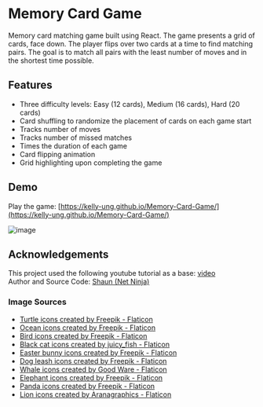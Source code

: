 # Memory Card Game
Memory card matching game built using React. The game presents a grid of cards, face down. The player flips over two cards at a time to find matching pairs. The goal is to match all pairs with the least number of moves and in the shortest time possible.

## Features
- Three difficulty levels: Easy (12 cards), Medium (16 cards), Hard (20 cards)
- Card shuffling to randomize the placement of cards on each game start
- Tracks number of moves
- Tracks number of missed matches
- Times the duration of each game
- Card flipping animation
- Grid highlighting upon completing the game
## Demo
Play the game: [https://kelly-ung.github.io/Memory-Card-Game/](https://kelly-ung.github.io/Memory-Card-Game/)

![image](https://github.com/kelly-ung/Memory-Card-Game/assets/160653037/810d7b96-7d31-4221-bf24-cfd94c727164)

## Acknowledgements
This project used the following youtube tutorial as a base: [video](https://www.youtube.com/playlist?list=PL4cUxeGkcC9iQ7g2eoNXHCJBBBz40S_Lm)
<br>Author and Source Code: [Shaun (Net Ninja)](https://github.com/iamshaunjp/React-Firebase/tree/lesson-58)

### Image Sources
- <a href="https://www.flaticon.com/free-icons/turtle" title="turtle icons">Turtle icons created by Freepik - Flaticon</a>
- <a href="https://www.flaticon.com/free-icons/ocean" title="ocean icons">Ocean icons created by Freepik - Flaticon</a>
- <a href="https://www.flaticon.com/free-icons/bird" title="bird icons">Bird icons created by Freepik - Flaticon</a>
- <a href="https://www.flaticon.com/free-icons/black-cat" title="black cat icons">Black cat icons created by juicy_fish - Flaticon</a>
- <a href="https://www.flaticon.com/free-icons/easter-bunny" title="easter bunny icons">Easter bunny icons created by Freepik - Flaticon</a>
- <a href="https://www.flaticon.com/free-icons/dog-leash" title="dog leash icons">Dog leash icons created by Freepik - Flaticon</a>
- <a href="https://www.flaticon.com/free-icons/whale" title="whale icons">Whale icons created by Good Ware - Flaticon</a>
- <a href="https://www.flaticon.com/free-icons/elephant" title="elephant icons">Elephant icons created by Freepik - Flaticon</a>
- <a href="https://www.flaticon.com/free-icons/panda" title="panda icons">Panda icons created by Freepik - Flaticon</a>
- <a href="https://www.flaticon.com/free-icons/lion" title="lion icons">Lion icons created by Aranagraphics - Flaticon</a>
